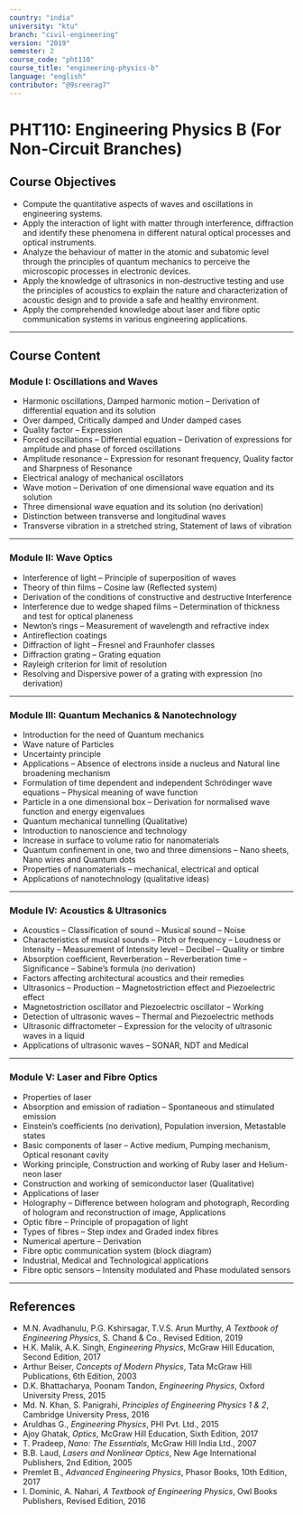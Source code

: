 ```yaml
---
country: "india"
university: "ktu"
branch: "civil-engineering"
version: "2019"
semester: 2
course_code: "pht110"
course_title: "engineering-physics-b"
language: "english"
contributor: "@9sreerag7"
---
```


# PHT110: Engineering Physics B (For Non-Circuit Branches)

## Course Objectives

- Compute the quantitative aspects of waves and oscillations in engineering systems.  
- Apply the interaction of light with matter through interference, diffraction and identify these phenomena in different natural optical processes and optical instruments.  
- Analyze the behaviour of matter in the atomic and subatomic level through the principles of quantum mechanics to perceive the microscopic processes in electronic devices.  
- Apply the knowledge of ultrasonics in non-destructive testing and use the principles of acoustics to explain the nature and characterization of acoustic design and to provide a safe and healthy environment.  
- Apply the comprehended knowledge about laser and fibre optic communication systems in various engineering applications.  

---

## Course Content

### Module I: Oscillations and Waves

- Harmonic oscillations, Damped harmonic motion – Derivation of differential equation and its solution  
- Over damped, Critically damped and Under damped cases  
- Quality factor – Expression  
- Forced oscillations – Differential equation – Derivation of expressions for amplitude and phase of forced oscillations  
- Amplitude resonance – Expression for resonant frequency, Quality factor and Sharpness of Resonance  
- Electrical analogy of mechanical oscillators  
- Wave motion – Derivation of one dimensional wave equation and its solution  
- Three dimensional wave equation and its solution (no derivation)  
- Distinction between transverse and longitudinal waves  
- Transverse vibration in a stretched string, Statement of laws of vibration  

---

### Module II: Wave Optics

- Interference of light – Principle of superposition of waves  
- Theory of thin films – Cosine law (Reflected system)  
- Derivation of the conditions of constructive and destructive Interference  
- Interference due to wedge shaped films – Determination of thickness and test for optical planeness  
- Newton’s rings – Measurement of wavelength and refractive index  
- Antireflection coatings  
- Diffraction of light – Fresnel and Fraunhofer classes  
- Diffraction grating – Grating equation  
- Rayleigh criterion for limit of resolution  
- Resolving and Dispersive power of a grating with expression (no derivation)  

---

### Module III: Quantum Mechanics & Nanotechnology

- Introduction for the need of Quantum mechanics  
- Wave nature of Particles  
- Uncertainty principle  
- Applications – Absence of electrons inside a nucleus and Natural line broadening mechanism  
- Formulation of time dependent and independent Schrödinger wave equations – Physical meaning of wave function  
- Particle in a one dimensional box – Derivation for normalised wave function and energy eigenvalues  
- Quantum mechanical tunnelling (Qualitative)  
- Introduction to nanoscience and technology  
- Increase in surface to volume ratio for nanomaterials  
- Quantum confinement in one, two and three dimensions – Nano sheets, Nano wires and Quantum dots  
- Properties of nanomaterials – mechanical, electrical and optical  
- Applications of nanotechnology (qualitative ideas)  

---

### Module IV: Acoustics & Ultrasonics

- Acoustics – Classification of sound – Musical sound – Noise  
- Characteristics of musical sounds – Pitch or frequency – Loudness or Intensity – Measurement of Intensity level – Decibel – Quality or timbre  
- Absorption coefficient, Reverberation – Reverberation time – Significance – Sabine’s formula (no derivation)  
- Factors affecting architectural acoustics and their remedies  
- Ultrasonics – Production – Magnetostriction effect and Piezoelectric effect  
- Magnetostriction oscillator and Piezoelectric oscillator – Working  
- Detection of ultrasonic waves – Thermal and Piezoelectric methods  
- Ultrasonic diffractometer – Expression for the velocity of ultrasonic waves in a liquid  
- Applications of ultrasonic waves – SONAR, NDT and Medical  

---

### Module V: Laser and Fibre Optics

- Properties of laser  
- Absorption and emission of radiation – Spontaneous and stimulated emission  
- Einstein’s coefficients (no derivation), Population inversion, Metastable states  
- Basic components of laser – Active medium, Pumping mechanism, Optical resonant cavity  
- Working principle, Construction and working of Ruby laser and Helium-neon laser  
- Construction and working of semiconductor laser (Qualitative)  
- Applications of laser  
- Holography – Difference between hologram and photograph, Recording of hologram and reconstruction of image, Applications  
- Optic fibre – Principle of propagation of light  
- Types of fibres – Step index and Graded index fibres  
- Numerical aperture – Derivation  
- Fibre optic communication system (block diagram)  
- Industrial, Medical and Technological applications  
- Fibre optic sensors – Intensity modulated and Phase modulated sensors  

---

## References

- M.N. Avadhanulu, P.G. Kshirsagar, T.V.S. Arun Murthy, *A Textbook of Engineering Physics*, S. Chand & Co., Revised Edition, 2019  
- H.K. Malik, A.K. Singh, *Engineering Physics*, McGraw Hill Education, Second Edition, 2017  
- Arthur Beiser, *Concepts of Modern Physics*, Tata McGraw Hill Publications, 6th Edition, 2003  
- D.K. Bhattacharya, Poonam Tandon, *Engineering Physics*, Oxford University Press, 2015  
- Md. N. Khan, S. Panigrahi, *Principles of Engineering Physics 1 & 2*, Cambridge University Press, 2016  
- Aruldhas G., *Engineering Physics*, PHI Pvt. Ltd., 2015  
- Ajoy Ghatak, *Optics*, McGraw Hill Education, Sixth Edition, 2017  
- T. Pradeep, *Nano: The Essentials*, McGraw Hill India Ltd., 2007  
- B.B. Laud, *Lasers and Nonlinear Optics*, New Age International Publishers, 2nd Edition, 2005  
- Premlet B., *Advanced Engineering Physics*, Phasor Books, 10th Edition, 2017  
- I. Dominic, A. Nahari, *A Textbook of Engineering Physics*, Owl Books Publishers, Revised Edition, 2016  
